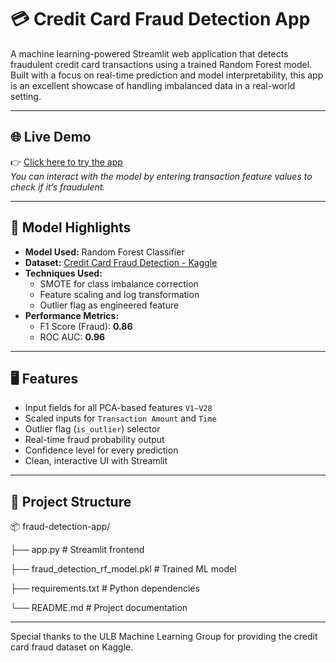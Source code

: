 # 💳 Credit Card Fraud Detection App

A machine learning-powered Streamlit web application that detects fraudulent credit card transactions using a trained Random Forest model. Built with a focus on real-time prediction and model interpretability, this app is an excellent showcase of handling imbalanced data in a real-world setting.

---

## 🌐 Live Demo

👉 [Click here to try the app](https://new-fraud-detection-app.streamlit.app)  
_You can interact with the model by entering transaction feature values to check if it’s fraudulent._

---

## 🧠 Model Highlights

- **Model Used:** Random Forest Classifier
- **Dataset:** [Credit Card Fraud Detection - Kaggle](https://www.kaggle.com/datasets/mlg-ulb/creditcardfraud)
- **Techniques Used:**
  - SMOTE for class imbalance correction
  - Feature scaling and log transformation
  - Outlier flag as engineered feature
- **Performance Metrics:**
  - F1 Score (Fraud): **0.86**
  - ROC AUC: **0.96**

---

## 🖥️ Features

- Input fields for all PCA-based features `V1–V28`
- Scaled inputs for `Transaction Amount` and `Time`
- Outlier flag (`is_outlier`) selector
- Real-time fraud probability output
- Confidence level for every prediction
- Clean, interactive UI with Streamlit

---

## 📁 Project Structure

📦 fraud-detection-app/

├── app.py # Streamlit frontend

├── fraud_detection_rf_model.pkl # Trained ML model

├── requirements.txt # Python dependencies

└── README.md # Project documentation



---

Special thanks to the ULB Machine Learning Group for providing the credit card fraud dataset on Kaggle.
